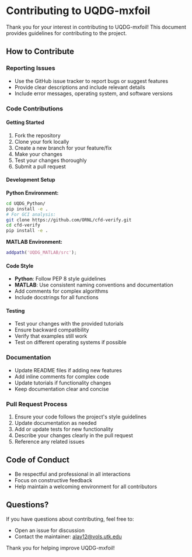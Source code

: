 # Contributing to UQDG-mxfoil

Thank you for your interest in contributing to UQDG-mxfoil! This document provides guidelines for contributing to the project.

## How to Contribute

### Reporting Issues
- Use the GitHub issue tracker to report bugs or suggest features
- Provide clear descriptions and include relevant details
- Include error messages, operating system, and software versions

### Code Contributions

#### Getting Started
1. Fork the repository
2. Clone your fork locally
3. Create a new branch for your feature/fix
4. Make your changes
5. Test your changes thoroughly
6. Submit a pull request

#### Development Setup

**Python Environment:**
```bash
cd UQDG_Python/
pip install -e .
# For GCI analysis:
git clone https://github.com/ORNL/cfd-verify.git
cd cfd-verify
pip install -e .
```

**MATLAB Environment:**
```matlab
addpath('UQDG_MATLAB/src');
```

#### Code Style
- **Python**: Follow PEP 8 style guidelines
- **MATLAB**: Use consistent naming conventions and documentation
- Add comments for complex algorithms
- Include docstrings for all functions

#### Testing
- Test your changes with the provided tutorials
- Ensure backward compatibility
- Verify that examples still work
- Test on different operating systems if possible

### Documentation
- Update README files if adding new features
- Add inline comments for complex code
- Update tutorials if functionality changes
- Keep documentation clear and concise

### Pull Request Process
1. Ensure your code follows the project's style guidelines
2. Update documentation as needed
3. Add or update tests for new functionality
4. Describe your changes clearly in the pull request
5. Reference any related issues

## Code of Conduct
- Be respectful and professional in all interactions
- Focus on constructive feedback
- Help maintain a welcoming environment for all contributors

## Questions?
If you have questions about contributing, feel free to:
- Open an issue for discussion
- Contact the maintainer: alay12@vols.utk.edu

Thank you for helping improve UQDG-mxfoil!
